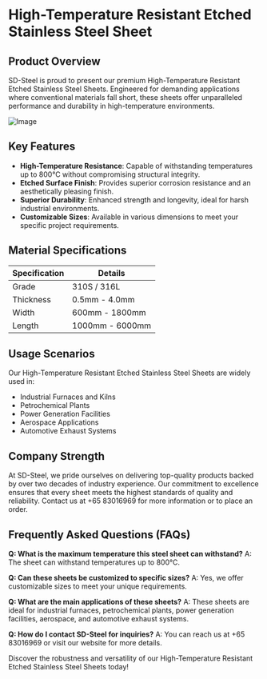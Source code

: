 # High-Temperature Resistant Etched Stainless Steel Sheet

## Product Overview

SD-Steel is proud to present our premium High-Temperature Resistant Etched Stainless Steel Sheets. Engineered for demanding applications where conventional materials fall short, these sheets offer unparalleled performance and durability in high-temperature environments.

![Image](https://github.com/user-attachments/assets/2567258e-e124-4816-932d-1809bd27ef0b)

## Key Features

- **High-Temperature Resistance**: Capable of withstanding temperatures up to 800°C without compromising structural integrity.
- **Etched Surface Finish**: Provides superior corrosion resistance and an aesthetically pleasing finish.
- **Superior Durability**: Enhanced strength and longevity, ideal for harsh industrial environments.
- **Customizable Sizes**: Available in various dimensions to meet your specific project requirements.

## Material Specifications

| Specification | Details |
|---------------|---------|
| Grade         | 310S / 316L |
| Thickness     | 0.5mm - 4.0mm |
| Width         | 600mm - 1800mm |
| Length        | 1000mm - 6000mm |

## Usage Scenarios

Our High-Temperature Resistant Etched Stainless Steel Sheets are widely used in:
- Industrial Furnaces and Kilns
- Petrochemical Plants
- Power Generation Facilities
- Aerospace Applications
- Automotive Exhaust Systems

## Company Strength

At SD-Steel, we pride ourselves on delivering top-quality products backed by over two decades of industry experience. Our commitment to excellence ensures that every sheet meets the highest standards of quality and reliability. Contact us at +65 83016969 for more information or to place an order.

## Frequently Asked Questions (FAQs)

**Q: What is the maximum temperature this steel sheet can withstand?**
A: The sheet can withstand temperatures up to 800°C.

**Q: Can these sheets be customized to specific sizes?**
A: Yes, we offer customizable sizes to meet your unique requirements.

**Q: What are the main applications of these sheets?**
A: These sheets are ideal for industrial furnaces, petrochemical plants, power generation facilities, aerospace, and automotive exhaust systems.

**Q: How do I contact SD-Steel for inquiries?**
A: You can reach us at +65 83016969 or visit our website for more details.

Discover the robustness and versatility of our High-Temperature Resistant Etched Stainless Steel Sheets today!